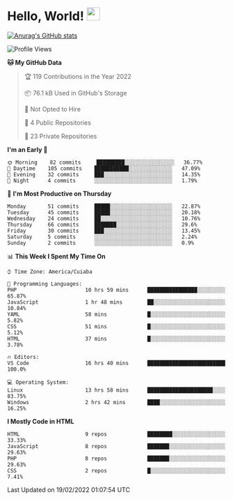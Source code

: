 
# Hello, World! <img src="https://raw.githubusercontent.com/MartinHeinz/MartinHeinz/master/wave.gif" width="30px">

[![Anurag's GitHub stats](https://github-readme-stats.vercel.app/api?username=ilismarque&count_private=true&show_icons=true&theme=dracula)](https://github.com/anuraghazra/github-readme-stats)

<!--START_SECTION:waka-->
![Profile Views](http://img.shields.io/badge/Profile%20Views-11-blue)

**🐱 My GitHub Data** 

> 🏆 119 Contributions in the Year 2022
 > 
> 📦 76.1 kB Used in GitHub's Storage 
 > 
> 🚫 Not Opted to Hire
 > 
> 📜 4 Public Repositories 
 > 
> 🔑 23 Private Repositories  
 > 
**I'm an Early 🐤** 

```text
🌞 Morning    82 commits     █████████░░░░░░░░░░░░░░░░   36.77% 
🌆 Daytime    105 commits    ███████████░░░░░░░░░░░░░░   47.09% 
🌃 Evening    32 commits     ███░░░░░░░░░░░░░░░░░░░░░░   14.35% 
🌙 Night      4 commits      ░░░░░░░░░░░░░░░░░░░░░░░░░   1.79%

```
📅 **I'm Most Productive on Thursday** 

```text
Monday       51 commits     █████░░░░░░░░░░░░░░░░░░░░   22.87% 
Tuesday      45 commits     █████░░░░░░░░░░░░░░░░░░░░   20.18% 
Wednesday    24 commits     ██░░░░░░░░░░░░░░░░░░░░░░░   10.76% 
Thursday     66 commits     ███████░░░░░░░░░░░░░░░░░░   29.6% 
Friday       30 commits     ███░░░░░░░░░░░░░░░░░░░░░░   13.45% 
Saturday     5 commits      ░░░░░░░░░░░░░░░░░░░░░░░░░   2.24% 
Sunday       2 commits      ░░░░░░░░░░░░░░░░░░░░░░░░░   0.9%

```


📊 **This Week I Spent My Time On** 

```text
⌚︎ Time Zone: America/Cuiaba

💬 Programming Languages: 
PHP                      10 hrs 59 mins      ████████████████░░░░░░░░░   65.87% 
JavaScript               1 hr 48 mins        ██░░░░░░░░░░░░░░░░░░░░░░░   10.84% 
YAML                     58 mins             █░░░░░░░░░░░░░░░░░░░░░░░░   5.82% 
CSS                      51 mins             █░░░░░░░░░░░░░░░░░░░░░░░░   5.12% 
HTML                     37 mins             █░░░░░░░░░░░░░░░░░░░░░░░░   3.78%

🔥 Editors: 
VS Code                  16 hrs 40 mins      █████████████████████████   100.0%

💻 Operating System: 
Linux                    13 hrs 58 mins      █████████████████████░░░░   83.75% 
Windows                  2 hrs 42 mins       ████░░░░░░░░░░░░░░░░░░░░░   16.25%

```

**I Mostly Code in HTML** 

```text
HTML                     9 repos             ████████░░░░░░░░░░░░░░░░░   33.33% 
JavaScript               8 repos             ███████░░░░░░░░░░░░░░░░░░   29.63% 
PHP                      8 repos             ███████░░░░░░░░░░░░░░░░░░   29.63% 
CSS                      2 repos             █░░░░░░░░░░░░░░░░░░░░░░░░   7.41%

```



 Last Updated on 19/02/2022 01:07:54 UTC
<!--END_SECTION:waka-->

<!--
**ilismarque/ilismarque** is a ✨ _special_ ✨ repository because its `README.md` (this file) appears on your GitHub profile.

Here are some ideas to get you started:

- 🔭 I’m currently working on ...
- 🌱 I’m currently learning ...
- 👯 I’m looking to collaborate on ...
- 🤔 I’m looking for help with ...
- 💬 Ask me about ...
- 📫 How to reach me: ...
- 😄 Pronouns: ...
- ⚡ Fun fact: ...
-->
